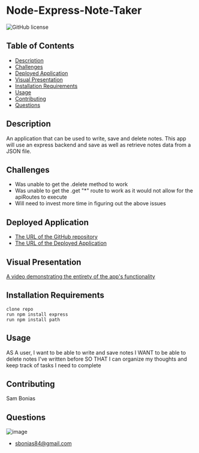# Node-Express-Note-Taker

![GitHub license](https://img.shields.io/badge/license-MIT-blue.svg)

## Table of Contents

- [Description](#description)
- [Challenges](#challenges)
- [Deployed Application](#deployed-application)
- [Visual Presentation](#visual-presentation)
- [Installation Requirements](#installation-requirements)
- [Usage](#usage)
- [Contributing](#contributing)
- [Questions](#questions)

## Description

An application that can be used to write, save and delete notes. This app will use an express backend and save as well as retrieve notes data from a JSON file.

## Challenges

- Was unable to get the .delete method to work
- Was unable to get the .get "\*" route to work as it would not allow for the apiRoutes to execute
- Will need to invest more time in figuring out the above issues

## Deployed Application

- [The URL of the GitHub repository](https://github.com/sbonias/node-express-note-taker)
- [The URL of the Deployed Application](https://thawing-ravine-33913.herokuapp.com/)

## Visual Presentation

[A video demonstrating the entirety of the app's functionality ](https://drive.google.com/file/d/1Ymd5r_EFN5AzN7_MFjlMK_2YxSbpDP9Z/view)

## Installation Requirements

```
clone repo
run npm install express
run npm install path
```

## Usage

AS A user, I want to be able to write and save notes I WANT to be able to delete notes I've written before SO THAT I can organize my thoughts and keep track of tasks I need to complete

## Contributing

Sam Bonias

<!-- ## Tests Implemented

Jest based unit testing was applied to the classes -->

## Questions

![image](https://avatars1.githubusercontent.com/u/61953313?s=460&u=01e7d234d06ebec1cc6db4f49ebbdd2033aee143&v=4)

- sbonias84@gmail.com
